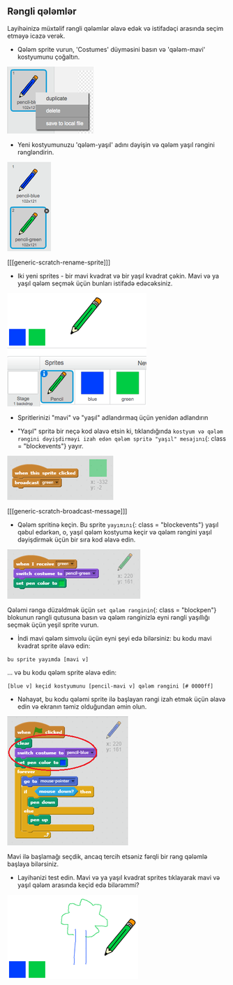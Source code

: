 ## Rəngli qələmlər

Layihəinizə müxtəlif rəngli qələmlər əlavə edək və istifadəçi arasında seçim etməyə icazə verək.

+ Qələm sprite vurun, 'Costumes' düyməsini basın və 'qələm-mavi' kostyumunu çoğaltın.

![ekran görüntüsü](images/paint-blue-duplicate.png)

+ Yeni kostyumunuzu 'qələm-yaşıl' adını dəyişin və qələm yaşıl rəngini rəngləndirin.

![ekran görüntüsü](images/paint-pencil-green.png)

[[[generic-scratch-rename-sprite]]]

+ Iki yeni sprites - bir mavi kvadrat və bir yaşıl kvadrat çəkin. Mavi və ya yaşıl qələm seçmək üçün bunları istifadə edəcəksiniz.

![ekran görüntüsü](images/paint-selectors.png)

+ Spritlerinizi "mavi" və "yaşıl" adlandırmaq üçün yenidən adlandırın

+ "Yaşıl" spritə bir neçə kod əlavə etsin ki, tıklandığında `kostyum və qələm rəngini dəyişdirməyi izah edən qələm spritə "yaşıl" mesajını`{: class = "blockevents"} yayır.

![Yaşıl yayılmaq](images/paint-broadcast-green.png)

[[[generic-scratch-broadcast-message]]]

+ Qələm spritinə keçin. Bu sprite `yayımını`{: class = "blockevents"} yaşıl qəbul edərkən, o, yaşıl qələm kostyuma keçir və qələm rəngini yaşıl dəyişdirmək üçün bir sıra kod əlavə edin.

![Yaşıl yayılmaq](images/broadcast-green.png)

Qələmi rəngə düzəldmək üçün `set qələm rənginin`{: class = "blockpen"} blokunun rəngli qutusuna basın və qələm rənginizlə eyni rəngli yaşıllığı seçmək üçün yeşil sprite vurun.

+ İndi mavi qələm simvolu üçün eyni şeyi edə bilərsiniz: bu kodu mavi kvadrat sprite əlavə edin:

```blocks
bu sprite yayımda [mavi v]
```

... və bu kodu qələm sprite əlavə edin:

```blocks
[blue v] keçid kostyumunu [pencil-mavi v] qələm rəngini [# 0000ff]
```

+ Nəhayət, bu kodu qələmi sprite ilə başlayan rəngi izah etmək üçün əlavə edin və ekranın təmiz olduğundan əmin olun.

![Qələm başlayın](images/start-pencil.png)

Mavi ilə başlamağı seçdik, ancaq tercih etsəniz fərqli bir rəng qələmlə başlaya bilərsiniz.

+ Layihənizi test edin. Mavi və ya yaşıl kvadrat sprites tıklayarak mavi və yaşıl qələm arasında keçid edə bilərəmmi?

![ekran görüntüsü](images/paint-pens-test.png)
